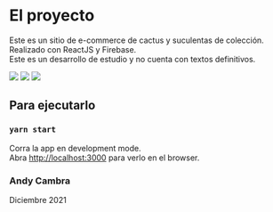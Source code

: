 # El proyecto

Este es un sitio de e-commerce de cactus y suculentas de colección.\
Realizado con ReactJS y Firebase.\
Este es un desarrollo de estudio y no cuenta con textos definitivos.

![](https://res.cloudinary.com/danb0chax/image/upload/v1640892863/plantas/Captura_de_Pantalla_2021-12-30_a_la_s_16.25.05_sc22sh.png)
![](https://res.cloudinary.com/danb0chax/image/upload/v1640892863/plantas/Captura_de_Pantalla_2021-12-30_a_la_s_16.25.29_hij58w.png)
![](https://res.cloudinary.com/danb0chax/image/upload/v1640892863/plantas/Captura_de_Pantalla_2021-12-30_a_la_s_16.28.32_gtoclc.png)

## Para ejecutarlo

### `yarn start`

Corra la app en development mode.\
Abra [http://localhost:3000](http://localhost:3000) para verlo en el browser.



### Andy Cambra
Diciembre 2021

